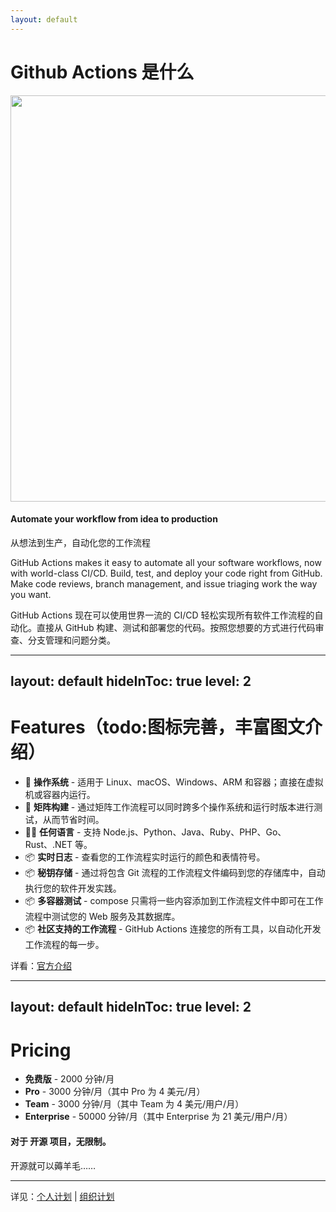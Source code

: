 ```yaml
---
layout: default
---
```


# Github Actions 是什么

<div class="flex">
    <div class="mr-15 pt-4 opacity-50"><img width="650" src="/assets/images/actions-icon-actions.svg" /></div>
    <div class="mr-18">
        <h4 v-click class="flex">
        Automate your workflow from idea to production
        </h4>
        <p v-click class="text-gray-400">
        从想法到生产，自动化您的工作流程
        </p>
        <p v-click class="text-gray-200">
        GitHub Actions makes it easy to automate all your software workflows, now with world-class CI/CD. Build, test, and deploy your code right from GitHub. Make code reviews, branch management, and issue triaging work the way you want.
        </p>
        <p v-click class="text-gray-400">
        GitHub Actions 现在可以使用世界一流的 CI/CD 轻松实现所有软件工作流程的自动化。直接从 GitHub 构建、测试和部署您的代码。按照您想要的方式进行代码审查、分支管理和问题分类。
        </p>
    </div>
</div>

---
layout: default
hideInToc: true
level: 2
---

# Features（todo:图标完善，丰富图文介绍）

<v-clicks>

- 📝 **操作系统** - 适用于 Linux、macOS、Windows、ARM 和容器；直接在虚拟机或容器内运行。
- 🎨 **矩阵构建** - 通过矩阵工作流程可以同时跨多个操作系统和运行时版本进行测试，从而节省时间。
- 🧑‍💻 **任何语言** - 支持 Node.js、Python、Java、Ruby、PHP、Go、Rust、.NET 等。
- 📦 **实时日志** - 查看您的工作流程实时运行的颜色和表情符号。
- 📦 **秘钥存储** - 通过将包含 Git 流程的工作流程文件编码到您的存储库中，自动执行您的软件开发实践。
- 📦 **多容器测试** - compose 只需将一些内容添加到工作流程文件中即可在工作流程中测试您的 Web 服务及其数据库。
- 📦 **社区支持的工作流程** - GitHub Actions 连接您的所有工具，以自动化开发工作流程的每一步。

</v-clicks>

<p v-click class="text-gray-400 text-1">
详看：<a href="https://github.com/features/actions" target="_blank">官方介绍</a>
</p>

---
layout: default
hideInToc: true
level: 2
---

# Pricing

<v-clicks>

- **免费版** - 2000 分钟/月
- **Pro** - 3000 分钟/月（其中 Pro 为 4 美元/月）
- **Team** - 3000 分钟/月（其中 Team 为 4 美元/用户/月）
- **Enterprise** - 50000 分钟/月（其中 Enterprise 为 21 美元/用户/月）

</v-clicks>

<h4 v-click class="mt-6">对于 <span class="bg-clip-text text-transparent bg-gradient-to-r from-green-400 to-blue-500">开源</span> 项目，<span class="bg-clip-text text-transparent bg-gradient-to-r from-green-400 to-blue-500">无限制</span>。</h4>

<p v-click>
开源就可以薅羊毛……
</p>

<div v-click class="text-gray-400 footnotes">

<hr class="footnotes-sep" />

详见：[个人计划](https://github.com/settings/billing/plans) | [组织计划](https://github.com/organizations/addcnos/billing/plans)

</div>